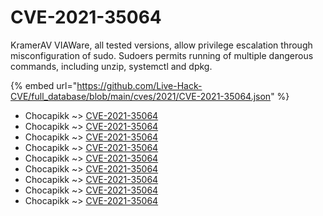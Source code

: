 # CVE-2021-35064

KramerAV VIAWare, all tested versions, allow privilege escalation through misconfiguration of sudo. Sudoers permits running of multiple dangerous commands, including unzip, systemctl and dpkg.

{% embed url="https://github.com/Live-Hack-CVE/full_database/blob/main/cves/2021/CVE-2021-35064.json" %}


* Chocapikk ~> [CVE-2021-35064](https://www.alice-snow.ru/2021/database/cve-2021-35064/cve-2021-35064-chocapikk)
* Chocapikk ~> [CVE-2021-35064](https://www.alice-snow.ru/2021/database/cve-2021-35064/cve-2021-35064-chocapikk)
* Chocapikk ~> [CVE-2021-35064](https://www.alice-snow.ru/2021/database/cve-2021-35064/cve-2021-35064-chocapikk)
* Chocapikk ~> [CVE-2021-35064](https://www.alice-snow.ru/2021/database/cve-2021-35064/cve-2021-35064-chocapikk)
* Chocapikk ~> [CVE-2021-35064](https://www.alice-snow.ru/2021/database/cve-2021-35064/cve-2021-35064-chocapikk)
* Chocapikk ~> [CVE-2021-35064](https://www.alice-snow.ru/2021/database/cve-2021-35064/cve-2021-35064-chocapikk)
* Chocapikk ~> [CVE-2021-35064](https://www.alice-snow.ru/2021/database/cve-2021-35064/cve-2021-35064-chocapikk)
* Chocapikk ~> [CVE-2021-35064](https://www.alice-snow.ru/2021/database/cve-2021-35064/cve-2021-35064-chocapikk)
* Chocapikk ~> [CVE-2021-35064](https://www.alice-snow.ru/2021/database/cve-2021-35064/cve-2021-35064-chocapikk)